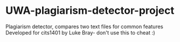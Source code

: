 # UWA-plagiarism-detector-project
Plagiarism detector, compares two text files for common features
Developed for cits1401 by Luke Bray- don't use this to cheat :)

